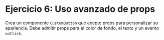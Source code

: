 # Ejercicio 6: Uso avanzado de props

Crea un componente `CustomButton` que acepte props para personalizar su apariencia. Debe admitir
props para el color de fondo, el texto y un evento `onClick`.
